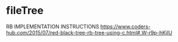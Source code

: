 # fileTree

RB IMPLEMENTATION INSTRUCTIONS
https://www.coders-hub.com/2015/07/red-black-tree-rb-tree-using-c.html#.W-r9p-hKjIU

